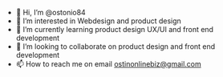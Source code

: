 - 👋 Hi, I’m @ostonio84
- 👀 I’m interested in Webdesign and product design
- 🌱 I’m currently learning product design UX/UI and front end development
- 💞️ I’m looking to collaborate on product design and front end development
- 📫 How to reach me on email ostinonlinebiz@gmail.com

<!---
ostonio84/ostonio84 is a ✨ special ✨ repository because its `README.md` (this file) appears on your GitHub profile.
You can click the Preview link to take a look at your changes.
--->
